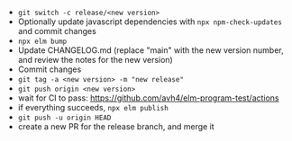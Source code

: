 - `git switch -c release/<new version>`
- Optionally update javascript dependencies with `npx npm-check-updates` and commit changes
- `npx elm bump`
- Update CHANGELOG.md (replace "main" with the new version number, and review the notes for the new version)
- Commit changes
- `git tag -a <new version> -m "new release"`
- `git push origin <new version>`
- wait for CI to pass: <https://github.com/avh4/elm-program-test/actions>
- if everything succeeds, `npx elm publish`
- `git push -u origin HEAD`
- create a new PR for the release branch, and merge it
